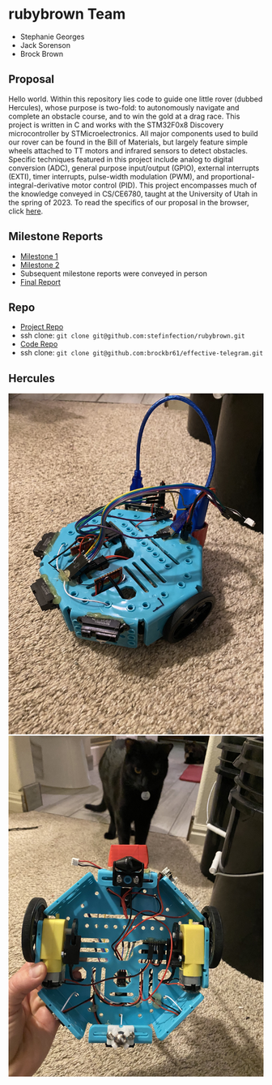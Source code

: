 # rubybrown Team
- Stephanie Georges
- Jack Sorenson
- Brock Brown

## Proposal
Hello world. Within this repository lies code to guide one little rover (dubbed Hercules), 
whose purpose is two-fold: to autonomously navigate and complete an obstacle course, and 
to win the gold at a drag race. This project is written in C and works with the STM32F0x8 
Discovery microcontroller by STMicroelectronics. All major components used to build our 
rover can be found in the Bill of Materials, but largely feature simple wheels attached 
to TT motors and infrared sensors to detect obstacles. Specific techniques featured in this 
project include analog to digital conversion (ADC), general purpose input/output (GPIO), 
external interrupts (EXTI), timer interrupts, pulse-width modulation (PWM), and
proportional-integral-derivative motor control (PID). This project encompasses much 
of the knowledge conveyed in CS/CE6780, taught at the University of Utah in the spring of 2023.
To read the specifics of our proposal in the browser, click [here](https://github.com/stefinfection/rubybrown/blob/master/proposal.md).

## Milestone Reports
- [Milestone 1](./milestone_01/report.md)
- [Milestone 2](./milestone_02/report.md)
- Subsequent milestone reports were conveyed in person
- [Final Report](./milestone_N/report.md)

## Repo
- [Project Repo](https://github.com/stefinfection/rubybrown)
- ssh clone: `git clone git@github.com:stefinfection/rubybrown.git`
- [Code Repo](https://github.com/brockbr61/effective-telegram)
- ssh clone: `git clone git@github.com:brockbr61/effective-telegram.git`

## Hercules
![Rover Top](./photos/rover_2.jpeg)
![Rover Bottom](./photos/rover_3.jpeg)